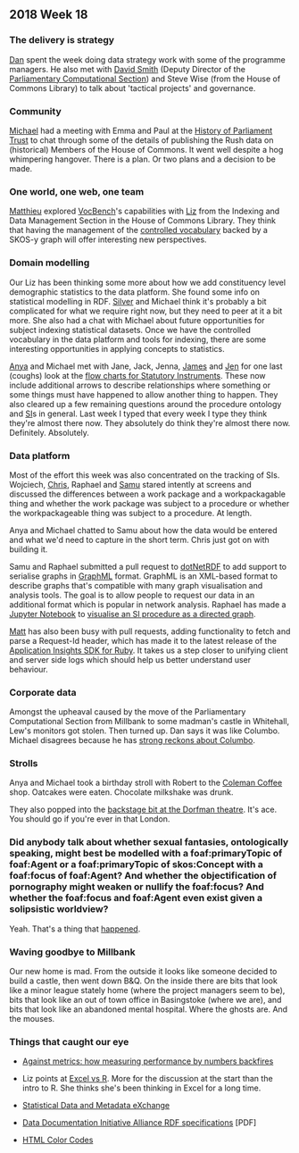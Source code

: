 ## 2018 Week 18

### The delivery is strategy

[Dan](https://twitter.com/dasbarrett) spent the week doing data strategy work with some of the programme managers. He also met with [David Smith](https://twitter.com/SmithDavidM) (Deputy Director of the [Parliamentary Computational Section](https://pds.blog.parliament.uk/)) and Steve Wise (from the House of Commons Library) to talk about 'tactical projects' and governance.

### Community

[Michael](https://twitter.com/fantasticlife) had a meeting with Emma and Paul at the [History of Parliament Trust](http://www.historyofparliamentonline.org/) to chat through some of the details of publishing the Rush data on (historical) Members of the House of Commons. It went well despite a hog whimpering hangover. There is a plan. Or two plans and a decision to be made.

### One world, one web, one team

[Matthieu](https://twitter.com/cognithive) explored [VocBench](http://vocbench.uniroma2.it/)'s capabilities with [Liz](https://twitter.com/greensideknits) from the Indexing and Data Management Section in the House of Commons Library. They think that having the management of the [controlled vocabulary](http://www.data.parliament.uk/dataset/thesauri) backed by a SKOS-y graph will offer interesting new perspectives.

### Domain modelling

Our Liz has been thinking some more about how we add constituency level demographic statistics to the data platform. She found some info on statistical modelling in RDF. [Silver](https://twitter.com/silveroliver) and Michael think it's probably a bit complicated for what we require right now, but they need to peer at it a bit more. She also had a chat with Michael about future opportunities for subject indexing statistical datasets. Once we have the controlled vocabulary in the data platform and tools for indexing, there are some interesting opportunities in applying concepts to statistics.

[Anya](https://twitter.com/bitten_) and Michael met with Jane, Jack, Jenna, [James](https://twitter.com/thevinternet) and [Jen](https://twitter.com/benwoodhams) for one last (coughs) look at the [flow charts for Statutory Instruments](https://ukparliament.github.io/ontologies/procedure/procedure-ontology.html#examples). These now include additional arrows to describe relationships where something or some things must have happened to allow another thing to happen. They also cleared up a few remaining questions around the procedure ontology and [SI](https://en.wikipedia.org/wiki/Statutory_instrument_(UK))s in general. Last week I typed that every week I type they think they're almost there now. They absolutely do think they're almost there now. Definitely. Absolutely.

### Data platform

Most of the effort this week was also concentrated on the tracking of SIs. Wojciech, [Chris](https://twitter.com/chrisalcockdev), Raphael and [Samu](https://twitter.com/langsamu) stared intently at screens and discussed the differences between a work package and a workpackagable thing and whether the work package was subject to a procedure or whether the workpackageable thing was subject to a procedure. At length.

Anya and Michael chatted to Samu about how the data would be entered and what we'd need to capture in the short term. Chris just got on with building it.

Samu and Raphael submitted a pull request to [dotNetRDF](dotnetrdf.org) to add support to serialise graphs in [GraphML](https://en.wikipedia.org/wiki/GraphML) format. GraphML is an XML-based format to describe graphs that's compatible with many graph visualisation and analysis tools. The goal is to allow people to request our data in an additional format which is popular in network analysis. Raphael has made a [Jupyter Notebook](http://jupyter.org/) to [visualise an SI procedure as a directed graph](https://nbviewer.jupyter.org/github/lcyraphael/parlpublic/blob/master/Procedures_network_analysis.ipynb?flush_cache=true).

[Matt](https://twitter.com/mattrayner) has also been busy with pull requests, adding functionality to fetch and parse a Request-Id header, which has made it to the latest release of the [Application Insights SDK for Ruby](https://github.com/Microsoft/ApplicationInsights-Ruby). It takes us a step closer to unifying client and server side logs which should help us better understand user behaviour.

### Corporate data

Amongst the upheaval caused by the move of the Parliamentary Computational Section from Millbank to some madman's castle in Whitehall, Lew's monitors got stolen. Then turned up. Dan says it was like Columbo. Michael disagrees because he has [strong reckons about Columbo](http://smethur.st/posts/66087518).

### Strolls

Anya and Michael took a birthday stroll with Robert to the [Coleman Coffee](https://www.tripadvisor.co.uk/Restaurant_Review-g186338-d10219719-Reviews-Coleman_Coffee_Roasters-London_England.html) shop. Oatcakes were eaten. Chocolate milkshake was drunk.

They also popped into the [backstage bit at the Dorfman theatre](https://www.nationaltheatre.org.uk/your-visit/sherling-backstage-walkway). It's ace. You should go if you're ever in that London.

### Did anybody talk about whether sexual fantasies, ontologically speaking, might best be modelled with a foaf:primaryTopic of foaf:Agent or a foaf:primaryTopic of skos:Concept with a foaf:focus of foaf:Agent? And whether the objectification of pornography might weaken or nullify the foaf:focus? And whether the foaf:focus and foaf:Agent even exist given a solipsistic worldview?

Yeah. That's a thing that [happened](https://twitter.com/fantasticlife/status/991783646699950080).

### Waving goodbye to Millbank

Our new home is mad. From the outside it looks like someone decided to build a castle, then went down B&Q. On the inside there are bits that look like a minor league stately home (where the project managers seem to be), bits that look like an out of town office in Basingstoke (where we are), and bits that look like an abandoned mental hospital. Where the ghosts are. And the mouses.

### Things that caught our eye

* [Against metrics: how measuring performance by numbers backfires](https://aeon.co/ideas/against-metrics-how-measuring-performance-by-numbers-backfires)

* Liz points at [Excel vs R](https://www.jessesadler.com/post/excel-vs-r/). More for the discussion at the start than the intro to R. She thinks she's been thinking in Excel for a long time.

* [Statistical Data and Metadata eXchange](https://sdmx.org/?page_id=2561)

* [Data Documentation Initiative Alliance RDF specifications](https://www.ddialliance.org/sites/default/files/DDICharter2013.pdf) [PDF]

* [HTML Color Codes](https://htmlcolorcodes.com/)
